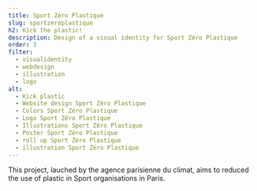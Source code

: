 ```yaml
---
title: Sport Zéro Plastique
slug: sportzeroplastique
h2: Kick the plastic!
description: Design of a visual identity for Sport Zéro Plastique
order: 3
filter:
  - visualidentity
  - webdesign
  - illustration
  - logo
alt:
  - Kick plastic
  - Website design Sport Zéro Plastique
  - Colors Sport Zéro Plastique
  - Logo Sport Zéro Plastique
  - Illustrations Sport Zéro Plastique
  - Poster Sport Zéro Plastique
  - roll up Sport Zéro Plastique
  - illustration Sport Zéro Plastique
---
```

This project, lauched by the agence parisienne du climat, aims to reduced the use of plastic in Sport organisations in Paris.
